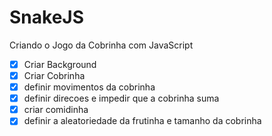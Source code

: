 # SnakeJS
Criando o Jogo da Cobrinha com JavaScript

- [x] Criar Background
- [x] Criar Cobrinha
- [x] definir movimentos da cobrinha
- [x] definir direcoes e impedir que a cobrinha suma
- [x] criar comidinha
- [x] definir a aleatoriedade da frutinha e tamanho da cobrinha